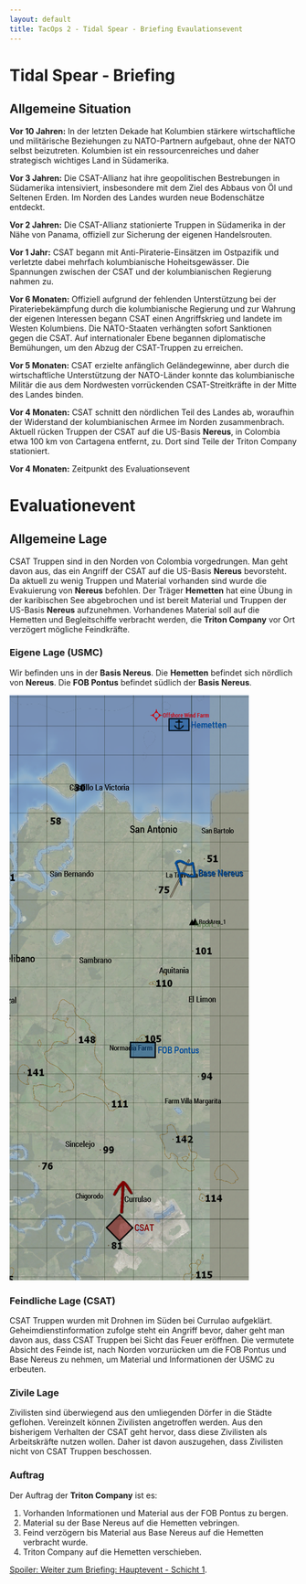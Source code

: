 ```yaml
---
layout: default
title: TacOps 2 - Tidal Spear - Briefing Evaulationsevent
---
```


<div markdown="1" class="briefing-textblock">

# Tidal Spear - Briefing

## Allgemeine Situation

**Vor 10 Jahren:** In der letzten Dekade hat Kolumbien stärkere wirtschaftliche und militärische Beziehungen zu NATO-Partnern aufgebaut, ohne der NATO selbst beizutreten. Kolumbien ist ein ressourcenreiches und daher strategisch wichtiges Land in Südamerika.

**Vor 3 Jahren:** Die CSAT-Allianz hat ihre geopolitischen Bestrebungen in Südamerika intensiviert, insbesondere mit dem Ziel des Abbaus von Öl und Seltenen Erden. Im Norden des Landes wurden neue Bodenschätze entdeckt.

**Vor 2 Jahren:** Die CSAT-Allianz stationierte Truppen in Südamerika in der Nähe von Panama, offiziell zur Sicherung der eigenen Handelsrouten.

**Vor 1 Jahr:** CSAT begann mit Anti-Piraterie-Einsätzen im Ostpazifik und verletzte dabei mehrfach kolumbianische Hoheitsgewässer. Die Spannungen zwischen der CSAT und der kolumbianischen Regierung nahmen zu.

**Vor 6 Monaten:** Offiziell aufgrund der fehlenden Unterstützung bei der Pirateriebekämpfung durch die kolumbianische Regierung und zur Wahrung der eigenen Interessen begann CSAT einen Angriffskrieg und landete im Westen Kolumbiens. Die NATO-Staaten verhängten sofort Sanktionen gegen die CSAT. Auf internationaler Ebene begannen diplomatische Bemühungen, um den Abzug der CSAT-Truppen zu erreichen.

**Vor 5 Monaten:** CSAT erzielte anfänglich Geländegewinne, aber durch die wirtschaftliche Unterstützung der NATO-Länder konnte das kolumbianische Militär die aus dem Nordwesten vorrückenden CSAT-Streitkräfte in der Mitte des Landes binden.

**Vor 4 Monaten:** CSAT schnitt den nördlichen Teil des Landes ab, woraufhin der Widerstand der kolumbianischen Armee im Norden zusammenbrach.
Aktuell rücken Truppen der CSAT auf die US-Basis **Nereus**, in Colombia etwa 100 km von Cartagena entfernt, zu.
Dort sind Teile der Triton Company stationiert.

**Vor 4 Monaten:** Zeitpunkt des Evaluationsevent

# Evaluationevent

## Allgemeine Lage

CSAT Truppen sind in den Norden von Colombia vorgedrungen.
Man geht davon aus, das ein Angriff der CSAT auf die US-Basis **Nereus** bevorsteht.
Da aktuell zu wenig Truppen und Material vorhanden sind wurde die Evakuierung von **Nereus** befohlen.
Der Träger **Hemetten** hat eine Übung in der karibischen See abgebrochen und ist bereit Material und Truppen der US-Basis **Nereus** aufzunehmen.
Vorhandenes Material soll auf die Hemetten und Begleitschiffe verbracht werden, die **Triton Company** vor Ort verzögert mögliche Feindkräfte.

### Eigene Lage (USMC)

Wir befinden uns in der **Basis Nereus**.
Die **Hemetten** befindet sich nördlich von **Nereus**.
Die **FOB Pontus** befindet südlich der **Basis Nereus**.

![Image](./assets/tacops-2-evaluation-event-map.png)

### Feindliche Lage (CSAT)

CSAT Truppen wurden mit Drohnen im Süden bei Currulao aufgeklärt.
Geheimdienstinformation zufolge steht ein Angriff bevor, daher geht man davon aus, dass CSAT Truppen bei Sicht das Feuer eröffnen.
Die vermutete Absicht des Feinde ist, nach Norden vorzurücken um die FOB Pontus und Base Nereus zu nehmen, um Material und Informationen der USMC zu erbeuten.

### Zivile Lage

Zivilisten sind überwiegend aus den umliegenden Dörfer in die Städte geflohen.
Vereinzelt können Zivilisten angetroffen werden.
Aus den bisherigem Verhalten der CSAT geht hervor, dass diese Zivilisten als Arbeitskräfte nutzen wollen.
Daher ist davon auszugehen, dass Zivilisten nicht von CSAT Truppen beschossen.

### Auftrag

Der Auftrag der **Triton Company** ist es:
1. Vorhanden Informationen und Material aus der FOB Pontus zu bergen.
2. Material su der Base Nereus auf die Hemetten vebringen.
3. Feind verzögern bis Material aus Base Nereus auf die Hemetten verbracht wurde.
4. Triton Company auf die Hemetten verschieben.

[Spoiler: Weiter zum Briefing: Hauptevent - Schicht 1](./briefing-main-event-1.html).

</div>

